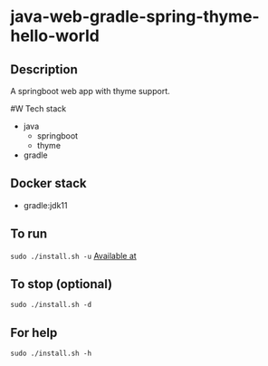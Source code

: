 # java-web-gradle-spring-thyme-hello-world

## Description
A springboot web app with thyme support.

#W Tech stack
- java
  - springboot
  - thyme
- gradle

## Docker stack
- gradle:jdk11

## To run
`sudo ./install.sh -u`
[Available at](http://localhost)

## To stop (optional)
`sudo ./install.sh -d`

## For help
`sudo ./install.sh -h`
